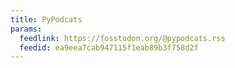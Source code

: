 ```yaml
---
title: PyPodcats
params:
  feedlink: https://fosstodon.org/@pypodcats.rss
  feedid: ea9eea7cab947115f1eab89b3f758d2f
---
```

